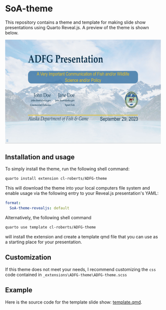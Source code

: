 # SoA-theme

This repository contains a theme and template for making slide show presentations
using Quarto Reveal.js. A preview of the theme is shown below.

![SoA theme template](template-example.gif)


## Installation and usage

To simply install the theme, run the following shell command:

```bash
quarto install extension cl-roberts/ADFG-theme
```

This will download the theme into your local computers file system and enable
usage via the following entry to your Reveal.js presentation's YAML:

```yaml
format:
  SoA-theme-revealjs: default 
```

Alternatively, the following shell command

```bash
quarto use template cl-roberts/ADFG-theme
```

will install the extension and create a template qmd file that you can use as a starting place for your presentation.

## Customization

If this theme does not meet your needs, I recommend customizing the `css` code
contained in `_extensions\ADFG-theme\ADFG-theme.scss`


## Example

Here is the source code for the template slide show: [template.qmd](template.qmd).
